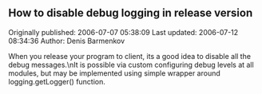 ## How to disablе debug logging in release version 
Originally published: 2006-07-07 05:38:09 
Last updated: 2006-07-12 08:34:36 
Author: Denis Barmenkov 
 
When you release your program to client, its a good idea to disable all the debug messages.\nIt is possible via custom configuring debug levels at all modules, but may be implemented using simple wrapper around logging.getLogger() function.